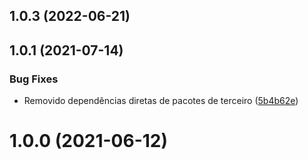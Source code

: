 ## 1.0.3 (2022-06-21)



## 1.0.1 (2021-07-14)


### Bug Fixes

* Removido dependências diretas de pacotes de terceiro ([5b4b62e](https://github.com/wppconnect-team/wppconnect-frontend/commit/5b4b62ec71904fcfb21e76b4c8a844d45ee48c30))



# 1.0.0 (2021-06-12)



